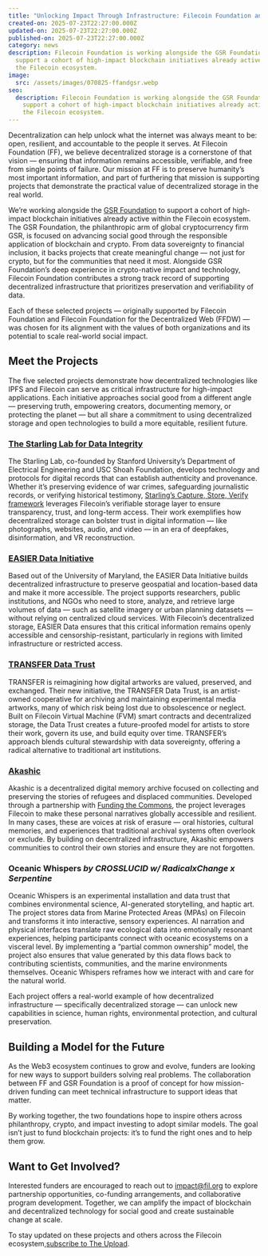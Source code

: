 ```yaml
---
title: "Unlocking Impact Through Infrastructure: Filecoin Foundation and the GSR Foundation Work Together to Fund Filecoin Use Cases"
created-on: 2025-07-23T22:27:00.000Z
updated-on: 2025-07-23T22:27:00.000Z
published-on: 2025-07-23T22:27:00.000Z
category: news
description: Filecoin Foundation is working alongside the GSR Foundation to
  support a cohort of high-impact blockchain initiatives already active within
  the Filecoin ecosystem.
image:
  src: /assets/images/070825-ffandgsr.webp
seo:
  description: Filecoin Foundation is working alongside the GSR Foundation to
    support a cohort of high-impact blockchain initiatives already active within
    the Filecoin ecosystem.
---
```


Decentralization can help unlock what the internet was always meant to be: open, resilient, and accountable to the people it serves. At Filecoin Foundation (FF), we believe decentralized storage is a cornerstone of that vision — ensuring that information remains accessible, verifiable, and free from single points of failure. Our mission at FF is to preserve humanity’s most important information, and part of furthering that mission is supporting projects that demonstrate the practical value of decentralized storage in the real world.

We’re working alongside the [GSR Foundation](https://www.gsrfoundation.io/) to support a cohort of high-impact blockchain initiatives already active within the Filecoin ecosystem. The GSR Foundation, the philanthropic arm of global cryptocurrency firm GSR, is focused on advancing social good through the responsible application of blockchain and crypto. From data sovereignty to financial inclusion, it backs projects that create meaningful change — not just for crypto, but for the communities that need it most. Alongside GSR Foundation’s deep experience in crypto-native impact and technology, Filecoin Foundation contributes a strong track record of supporting decentralized infrastructure that prioritizes preservation and verifiability of data.

Each of these selected projects — originally supported by Filecoin Foundation and Filecoin Foundation for the Decentralized Web (FFDW) — was chosen for its alignment with the values of both organizations and its potential to scale real-world social impact.

## Meet the Projects

The five selected projects demonstrate how decentralized technologies like IPFS and Filecoin can serve as critical infrastructure for high-impact applications. Each initiative approaches social good from a different angle — preserving truth, empowering creators, documenting memory, or protecting the planet — but all share a commitment to using decentralized storage and open technologies to build a more equitable, resilient future.

### [The Starling Lab for Data Integrity](https://www.google.com/search?q=starling+lab&oq=starling+lab&gs_lcrp=EgZjaHJvbWUqBggAEEUYOzIGCAAQRRg7MgYIARBFGDsyBggCEC4YQNIBCDEwOTFqMGoxqAIAsAIA&sourceid=chrome&ie=UTF-8)

The Starling Lab, co-founded by Stanford University’s Department of Electrical Engineering and USC Shoah Foundation, develops technology and protocols for digital records that can establish authenticity and provenance. Whether it’s preserving evidence of war crimes, safeguarding journalistic records, or verifying historical testimony, [Starling’s Capture, Store, Verify framework](https://ffdweb.org/blog/the-starling-lab-framework) leverages Filecoin’s verifiable storage layer to ensure transparency, trust, and long-term access. Their work exemplifies how decentralized storage can bolster trust in digital information –– like photographs, websites, audio, and video –– in an era of deepfakes, disinformation, and VR reconstruction.

### [EASIER Data Initiative](https://easierdata.org/)

Based out of the University of Maryland, the EASIER Data Initiative builds decentralized infrastructure to preserve geospatial and location-based data and make it more accessible. The project supports researchers, public institutions, and NGOs who need to store, analyze, and retrieve large volumes of data — such as satellite imagery or urban planning datasets — without relying on centralized cloud services. With Filecoin’s decentralized storage, EASIER Data ensures that this critical information remains openly accessible and censorship-resistant, particularly in regions with limited infrastructure or restricted access.

### [TRANSFER Data Trust](https://transfer.art/)

TRANSFER is reimagining how digital artworks are valued, preserved, and exchanged. Their new initiative, the TRANSFER Data Trust, is an artist-owned cooperative for archiving and maintaining experimental media artworks, many of which risk being lost due to obsolescence or neglect. Built on Filecoin Virtual Machine (FVM) smart contracts and decentralized storage, the Data Trust creates a future-proofed model for artists to store their work, govern its use, and build equity over time. TRANSFER’s approach blends cultural stewardship with data sovereignty, offering a radical alternative to traditional art institutions.

### [Akashic](https://www.akashic.xyz/)

Akashic is a decentralized digital memory archive focused on collecting and preserving the stories of refugees and displaced communities. Developed through a partnership with [Funding the Commons](https://www.fundingthecommons.io/), the project leverages Filecoin to make these personal narratives globally accessible and resilient. In many cases, these are voices at risk of erasure — oral histories, cultural memories, and experiences that traditional archival systems often overlook or exclude. By building on decentralized infrastructure, Akashic empowers communities to control their own stories and ensure they are not forgotten.

### Oceanic Whispers _by CROSSLUCID w/ RadicalxChange x Serpentine_

Oceanic Whispers is an experimental installation and data trust that combines environmental science, AI-generated storytelling, and haptic art. The project stores data from Marine Protected Areas (MPAs) on Filecoin and transforms it into interactive, sensory experiences. AI narration and physical interfaces translate raw ecological data into emotionally resonant experiences, helping participants connect with oceanic ecosystems on a visceral level. By implementing a “partial common ownership” model, the project also ensures that value generated by this data flows back to contributing scientists, communities, and the marine environments themselves. Oceanic Whispers reframes how we interact with and care for the natural world.

Each project offers a real-world example of how decentralized infrastructure — specifically decentralized storage — can unlock new capabilities in science, human rights, environmental protection, and cultural preservation.

## Building a Model for the Future

As the Web3 ecosystem continues to grow and evolve, funders are looking for new ways to support builders solving real problems. The collaboration between FF and GSR Foundation is a proof of concept for how mission-driven funding can meet technical infrastructure to support ideas that matter.

By working together, the two foundations hope to inspire others across philanthropy, crypto, and impact investing to adopt similar models. The goal isn’t just to fund blockchain projects: it’s to fund the right ones and to help them grow.

## Want to Get Involved?

Interested funders are encouraged to reach out to [impact@fil.org](mailto:impact@fil.org) to explore partnership opportunities, co-funding arrangements, and collaborative program development. Together, we can amplify the impact of blockchain and decentralized technology for social good and create sustainable change at scale.

To stay updated on these projects and others across the Filecoin ecosystem,[subscribe to The Upload](https://upload.fil.org/subscribe).
